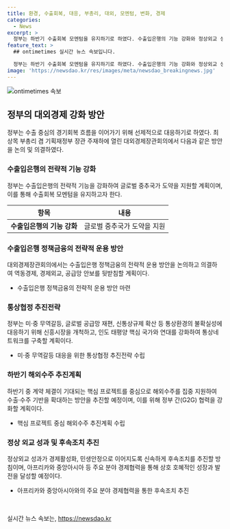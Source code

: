 ```yaml
---
title: 환경, 수출회복, 대응, 부총리, 대외, 모멘텀, 변화, 경제
categories:
  - News
excerpt: >
  정부는 하반기 수출회복 모멘텀을 유지하기로 하였다. 수출입은행의 기능 강화와 정상외교 성과를 민생안정으로 이어질 수 있도록 추진할 예정이다. 최상목 부총리 겸 기재부 장관이 주재한 대외경제장관회의에서 이러한 내용이 의결되었으며, 이를 통해 수출 중심의 회복 모멘텀을 유지하는 것이 중요하다고 강조하였다. 추가로, 수출입은행 정책금융의 전략적 운용 방안과 해외수주 추진계획을 논의하고 선제적으로 대비하겠다는 방침이다.
feature_text: >
  ## ontimetimes 실시간 뉴스 속보입니다.

  정부는 하반기 수출회복 모멘텀을 유지하기로 하였다. 수출입은행의 기능 강화와 정상외교 성과를 민생안정으로 이어질 수 있도록 추진할 예정이다. 최상목 부총리 겸 기재부 장관이 주재한 대외경제장관회의에서 이러한 내용이 의결되었으며, 이를 통해 수출 중심의 회복 모멘텀을 유지하는 것이 중요하다고 강조하였다. 추가로, 수출입은행 정책금융의 전략적 운용 방안과 해외수주 추진계획을 논의하고 선제적으로 대비하겠다는 방침이다.
image: 'https://newsdao.kr/res/images/meta/newsdao_breakingnews.jpg'
---
```


<p><img src="https://newsdao.kr/res/images/meta/newsdao_breakingnews.jpg" alt="ontimetimes 속보" /></p>

<h2 data-ke-size="size26">정부의 대외경제 강화 방안</h2>

<p data-ke-size="size16">정부는 수출 중심의 경기회복 흐름을 이어가기 위해 선제적으로 대응하기로 하였다. 최상목 부총리 겸 기획재정부 장관 주재하에 열린 대외경제장관회의에서 다음과 같은 방안을 논의 및 의결하였다.</p>

<h3>수출입은행의 전략적 기능 강화</h3>

<p data-ke-size="size16">정부는 수출입은행의 전략적 기능을 강화하여 글로벌 중추국가 도약을 지원할 계획이며, 이를 통해 수출회복 모멘텀을 유지하고자 한다.</p>

<table>
<thead>
<tr>
<th>항목</th>
<th>내용</th>
</tr>
</thead>
<tbody>
<tr>
<td style="text-align: center; height: 17px;"><b>수출입은행의 기능 강화</b></td>
<td style="text-align: center; height: 17px;">글로벌 중추국가 도약을 지원</td>
</tr>
</tbody>
</table>

<h3>수출입은행 정책금융의 전략적 운용 방안</h3>

<p data-ke-size="size16">대외경제장관회의에서는 수출입은행 정책금융의 전략적 운용 방안을 논의하고 의결하여 역동경제, 경제외교, 공급망 안보를 뒷받침할 계획이다.</p>

<ul>
<li>수출입은행 정책금융의 전략적 운용 방안 마련</li>
</ul>

<h3>통상협정 추진전략</h3>

<p data-ke-size="size16">정부는 미·중 무역갈등, 글로벌 공급망 재편, 신통상규제 확산 등 통상환경의 불확실성에 대응하기 위해 신흥시장을 개척하고, 인도 태평양 핵심 국가와 연대를 강화하여 통상네트워크를 구축할 계획이다.</p>

<ul>
<li>미·중 무역갈등 대응을 위한 통상협정 추진전략 수립</li>
</ul>

<h3>하반기 해외수주 추진계획</h3>

<p data-ke-size="size16">하반기 중 계약 체결이 기대되는 핵심 프로젝트를 중심으로 해외수주를 집중 지원하여 수출·수주 기반을 확대하는 방안을 추진할 예정이며, 이를 위해 정부 간(G2G) 협력을 강화할 계획이다.</p>

<ul>
<li>핵심 프로젝트 중심 해외수주 추진계획 수립</li>
</ul>

<h3>정상 외교 성과 및 후속조치 추진</h3>

<p data-ke-size="size16">정상외교 성과가 경제활성화, 민생안정으로 이어지도록 신속하게 후속조치를 추진할 방침이며, 아프리카와 중앙아시아 등 주요 분야 경제협력을 통해 상호 호혜적인 성장과 발전을 달성할 예정이다.</p>

<ul>
<li>아프리카와 중앙아시아와의 주요 분야 경제협력을 통한 후속조치 추진</li>
</ul>

<p data-ke-size="size16">&nbsp;</p>
실시간 뉴스 속보는, <a href="https://newsdao.kr" rel="dofollow">https://newsdao.kr</a>


